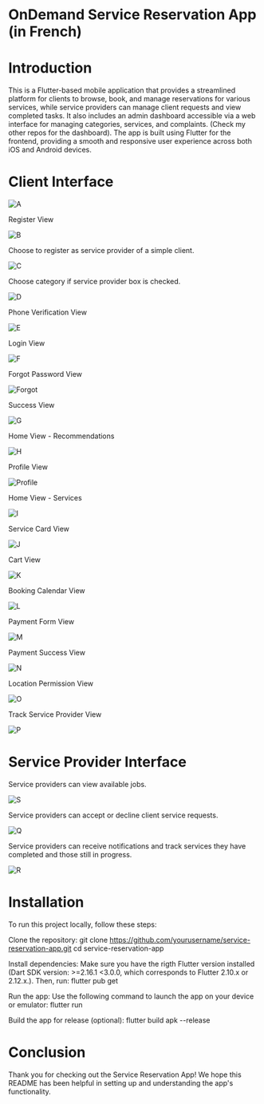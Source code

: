 # OnDemand Service Reservation App (in French)

# Introduction

This is a Flutter-based mobile application that provides a streamlined platform for clients to browse, book, and manage reservations for various services, while service providers can manage client requests and view completed tasks. It also includes an admin dashboard accessible via a web interface for managing categories, services, and complaints. (Check my other repos for the dashboard).
The app is built using Flutter for the frontend, providing a smooth and responsive user experience across both iOS and Android devices.

# Client Interface

![A](screenshots/A.PNG)

Register View

![B](screenshots/B.PNG)

Choose to register as service provider of a simple client.

![C](screenshots/C.PNG)

Choose category if service provider box is checked.

![D](screenshots/D.PNG)

Phone Verification View

![E](screenshots/E.PNG)

Login View

![F](screenshots/F.PNG)

Forgot Password View

![Forgot](screenshots/Forgot.PNG)

Success View

![G](screenshots/G.PNG)

Home View - Recommendations

![H](screenshots/H.PNG)

Profile View

![Profile](screenshots/Profile.PNG)

Home View - Services

![I](screenshots/I.PNG)

Service Card View

![J](screenshots/J.PNG)

Cart View

![K](screenshots/K.PNG)

Booking Calendar View

![L](screenshots/L.PNG)

Payment Form View

![M](screenshots/M.PNG)

Payment Success View

![N](screenshots/N.PNG)

Location Permission View

![O](screenshots/O.PNG)

Track Service Provider View

![P](screenshots/P.PNG)

# Service Provider Interface

Service providers can view available jobs.

![S](screenshots/S.JPG)

Service providers can accept or decline client service requests.

![Q](screenshots/Q.JPG)

Service providers can receive notifications and track services they have completed and those still in progress.

![R](screenshots/R.PNG)

# Installation

To run this project locally, follow these steps:

Clone the repository:
git clone https://github.com/yourusername/service-reservation-app.git
cd service-reservation-app

Install dependencies: Make sure you have the rigth Flutter version installed (Dart SDK version: >=2.16.1 <3.0.0, which corresponds to Flutter 2.10.x or 2.12.x.). Then, run:
flutter pub get

Run the app: Use the following command to launch the app on your device or emulator:
flutter run

Build the app for release (optional):
flutter build apk --release

# Conclusion

Thank you for checking out the Service Reservation App! We hope this README has been helpful in setting up and understanding the app's functionality.
